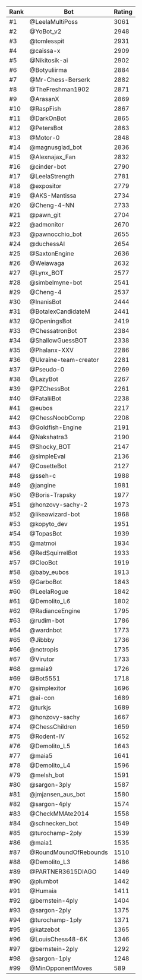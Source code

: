 Rank|Bot|Rating
---|---|---
#1|@LeelaMultiPoss|3061
#2|@YoBot_v2|2948
#3|@tomlesspit|2931
#4|@caissa-x|2909
#5|@Nikitosik-ai|2902
#6|@Botyuliirma|2884
#7|@Mr-Chess-Berserk|2882
#8|@TheFreshman1902|2871
#9|@ArasanX|2869
#10|@RaspFish|2867
#11|@DarkOnBot|2865
#12|@PetersBot|2863
#13|@Motor-0|2848
#14|@magnusglad_bot|2836
#15|@Alexnajax_Fan|2832
#16|@cinder-bot|2790
#17|@LeelaStrength|2781
#18|@expositor|2779
#19|@AKS-Mantissa|2734
#20|@Cheng-4-NN|2733
#21|@pawn_git|2704
#22|@admonitor|2670
#23|@pawnocchio_bot|2655
#24|@duchessAI|2654
#25|@SaxtonEngine|2636
#26|@Weiawaga|2632
#27|@Lynx_BOT|2577
#28|@simbelmyne-bot|2541
#29|@Cheng-4|2537
#30|@InanisBot|2444
#31|@BotalexCandidateM|2441
#32|@OpeningsBot|2419
#33|@ChessatronBot|2384
#34|@ShallowGuessBOT|2338
#35|@Phalanx-XXV|2286
#36|@Ukraine-team-creator|2281
#37|@Pseudo-0|2269
#38|@LazyBot|2267
#39|@PZChessBot|2261
#40|@FataliiBot|2238
#41|@eubos|2217
#42|@ChessNoobComp|2208
#43|@Goldfish-Engine|2191
#44|@Nakshatra3|2190
#45|@Shocky_BOT|2147
#46|@simpleEval|2136
#47|@CosetteBot|2127
#48|@sseh-c|1988
#49|@jangine|1981
#50|@Boris-Trapsky|1977
#51|@honzovy-sachy-2|1973
#52|@likeawizard-bot|1968
#53|@kopyto_dev|1951
#54|@TopasBot|1939
#55|@matmoi|1934
#56|@RedSquirrelBot|1933
#57|@CleoBot|1919
#58|@baby_eubos|1913
#59|@GarboBot|1843
#60|@LeelaRogue|1842
#61|@Demolito_L6|1802
#62|@RadianceEngine|1795
#63|@rudim-bot|1786
#64|@wardnbot|1773
#65|@Jibbby|1736
#66|@notropis|1735
#67|@Virutor|1733
#68|@maia9|1726
#69|@Bot5551|1718
#70|@simplexitor|1696
#71|@ai-con|1689
#72|@turkjs|1689
#73|@honzovy-sachy|1667
#74|@ChessChildren|1659
#75|@Rodent-IV|1652
#76|@Demolito_L5|1643
#77|@maia5|1641
#78|@Demolito_L4|1596
#79|@melsh_bot|1591
#80|@sargon-3ply|1587
#81|@jmjansen_aus_bot|1580
#82|@sargon-4ply|1574
#83|@CheckMMAte2014|1558
#84|@schnecken_bot|1549
#85|@turochamp-2ply|1539
#86|@maia1|1535
#87|@RoundMoundOfRebounds|1510
#88|@Demolito_L3|1486
#89|@PARTNER3615DIAGO|1449
#90|@plumbot|1442
#91|@Humaia|1411
#92|@bernstein-4ply|1404
#93|@sargon-2ply|1375
#94|@turochamp-1ply|1371
#95|@katzebot|1365
#96|@LouisChess48-6K|1346
#97|@bernstein-2ply|1292
#98|@sargon-1ply|1248
#99|@MinOpponentMoves|589
